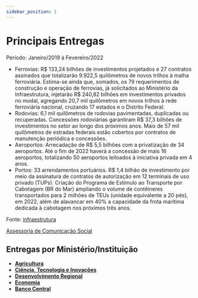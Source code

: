 ```yaml
---
sidebar_position: 1
---
```


# Principais Entregas

Período: Janeiro/2019 à Fevereiro/2022

  - Ferrovias: R$ 133,24 bilhões de investimentos projetados e 27 contratos assinados que totalizarão 9.922,5 quilômetros de novos trilhos à malha ferroviária. Estima-se ainda que, somados, os 79 requerimentos de construção e operação de ferrovias, já solicitados ao Ministério da Infraestrutura, injetarão R$ 240,82 bilhões em investimentos privados no modal, agregando 20,7 mil quilômetros em novos trilhos à rede ferroviária nacional, cruzando 17 estados e o Distrito Federal.
  - Rodovias: 6,1 mil quilômetros de rodovias pavimentadas, duplicadas ou recuperadas. Concessões rodoviárias garantiram R$ 37,3 bilhões de investimentos no setor ao longo dos próximos anos. Mais de 57 mil quilômetros de estradas federais estão cobertos por contratos de manutenção periódica e concessões.
  - Aeroportos: Arrecadação de R$ 5,5 bilhões com a privatização de 34 aeroportos. Até o fim de 2022 haverá a concessão de mais 16 aeroportos, totalizando 50 aeroportos leiloados à iniciativa privada em 4 anos.
  - Portos: 33 arrendamentos portuários. R$ 1,4 bilhão de investimento por meio da assinatura de contratos de autorização em 12 terminais de uso privado (TUPs). Criação do Programa de Estímulo ao Transporte por Cabotagem (BR do Mar) ampliando o volume de contêineres transportados para 2 milhões de TEUs (unidade equivalente a 20 pés), em 2022, além de alavancar em 40% a capacidade da frota marítima dedicada à cabotagem nos próximos três anos.

Fonte: [infraestrutura](https://www.gov.br/infraestrutura/pt-br)

[Assessoria de Comunicação Social](/docs/infraestrutura/links)

## Entregas por Ministério/Instituição

 - [**Agricultura**](/docs/agricultura)
 - [**Ciência, Tecnologia e Inovações**](/docs/ciencia-tecnologia/)
 - [**Desenvolvimento Regional**](/docs/desenvolvimento-regional/)
 - [**Economia**](/docs/economia/fatos-recentes/)
 - [**Banco Central**](/docs/economia/banco-central)
